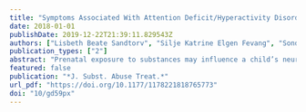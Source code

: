 ```yaml
---
title: "Symptoms Associated With Attention Deficit/Hyperactivity Disorder and Autism Spectrum Disorders in School-Aged Children Prenatally Exposed to Substances"
date: 2018-01-01
publishDate: 2019-12-22T21:39:11.829543Z
authors: ["Lisbeth Beate Sandtorv", "Silje Katrine Elgen Fevang", "Sondre Aasen Nilsen", "Tormod Bøe", "Rolf Gjestad", "Siren Haugland", "Irene Bircow Elgen"]
publication_types: ["2"]
abstract: "Prenatal exposure to substances may influence a child’s neurodevelopment and impact on subsequent mental health. In a hospital-based population of school-aged children prenatally exposed to opiates and a number of illicit substances (n = 57), we evaluated mental health symptoms associated with attention deficit/hyperactivity disorder (ADHD) and autism spectrum disorders (ASD) using the Swanson, Nolan, and Pelham Questionnaire, revision IV (SNAP-IV) and the Autism Spectrum Screening Questionnaire (ASSQ) and compared the scores to a reference group which comprised children from the population-based Bergen Child Study (n = 171). Prenatally exposed children had significantly higher SNAP-IV scores associated with ADHD symptoms in both areas of inattention and hyperactivity/impulsivity and also reported a higher ASSQ score related to an increased number of symptoms associated with ASD, compared with the reference group. Of tested predictors of mental health outcomes in the exposed group, the intelligence quotient was a strong predictor of most mental health outcomes, and neonatal abstinence syndrome was a predictor of inattention. In conclusion, prenatally exposed children had more mental health symptoms associated with ADHD and ASD, compared with the reference group."
featured: false
publication: "*J. Subst. Abuse Treat.*"
url_pdf: "https://doi.org/10.1177/1178221818765773"
doi: "10/gd59px"
---
```


